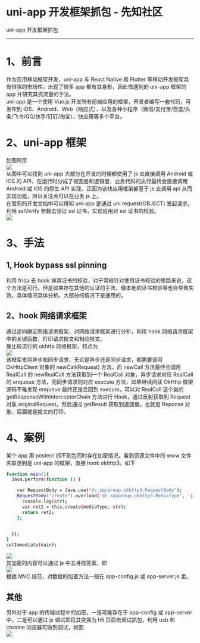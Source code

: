 

# uni-app 开发框架抓包 - 先知社区

uni-app 开发框架抓包

- - -

# 1、前言

作为应用移动框架开发，uni-app 与 React Native 和 Flutter 等移动开发框架具有很强的市场性。出现了很多 app 都有其身影，因此借遇到的 uni-app 框架的 app 并研究其抓流量的手法。  
uni-app 是一个使用 Vue.js 开发所有前端应用的框架，开发者编写一套代码，可发布到 iOS、Android、Web（响应式）、以及各种小程序（微信/支付宝/百度/头条/飞书/QQ/快手/钉钉/淘宝）、快应用等多个平台。

# 2、uni-app 框架

如图所示  
[![](assets/1698893058-f72daf26575b1384e280eedc9bf7439d.png)](https://xzfile.aliyuncs.com/media/upload/picture/20231101130426-2135e5a0-7874-1.png)  
从图中可以找到 uni-app 大部分在开发的时候都使用了 js 去直接调用 Android 或 IOS 的 API，在运行时分成了视图层和逻辑层，业务代码的执行最终会直接调用 Android 或 IOS 的原生 API 实现。正因为该快应用框架都基于 js 去调用 api 从而实现功能，所以关注点可以在业务 js 上。  
在官网的开发文档中可以得知 uni-app 是通过 uni.request(OBJECT) 发起请求，利用 sslVerify 参数去验证 ssl 证书，实现应用对 ssl 证书的校验。  
[![](assets/1698893058-b1f3a85f3e369c2e328a15d657fd85e4.png)](https://xzfile.aliyuncs.com/media/upload/picture/20231101131828-174881b8-7876-1.png)

# 3、手法

## 1, Hook bypass ssl pinning

利用 frida 去 hook 掉其证书的校验，对于常规针对使用证书校验的思路来说，这个方法是可行。但是如果存在其他的认证的手法，像本地的证书校验等也会导致失效，具体情况具体分析。大部分的情况下是通用的。

## 2、hook 网络请求框架

通过逆向确定网络请求框架，对网络请求框架进行分析，利用 hook 网络请求框架中的关键函数，打印请求报文和相应报文。  
像比较流行的 okhttp 网络框架，特点为  
[![](assets/1698893058-bba61e6ae51afaabe2c7babf4a84c752.png)](https://xzfile.aliyuncs.com/media/upload/picture/20231101133554-86c2ca7e-7878-1.png)  
该框架支持异步和同步请求，无论是异步还是同步请求，都需要调用 OkHttpClient 对象的 newCall(Request) 方法，而 newCall 方法最终会调用 RealCall 的 newRealCall 方法获取到一个 RealCall 对象，异步请求对应 RealCall 的 enqueue 方法，而同步请求则对应 execute 方法，如果继续阅读 OkHttp 框架源码不难发现 enqueue 最终还是会回到 execute。可以对 RealCall 这个类的 getResponseWithInterceptorChain 方法进行 Hook，通过反射获取到 Request 对象 originalRequest，然后通过 getResult 获取到返回值，也就是 Reponse 对象，后面就是报文的打印。

# 4、案例

某个 app 用 postern 抓不到包同时存在加密情况。看到资源文件中的 www 文件夹联想到是 uni-app 的框架，直接 hook okhttp3。如下

```bash
function main(){
  Java.perform(function () {

    var RequestBody = Java.use("dc.squareup.okhttp3.RequestBody");
    RequestBody["create"].overload('dc.squareup.okhttp3.MediaType', 'java.lang.String').implementation = function (mediaType, str) {
      console.log(str);
      var ret2 = this.create(mediaType, str);
      return ret2;
    };


  });
}
setImmediate(main);
```

[![](assets/1698893058-bf9be53d469c5e9da5de8d2c762d4423.png)](https://xzfile.aliyuncs.com/media/upload/picture/20231101133803-d3382aac-7878-1.png)  
其加密的内容可以通过 js 中去寻找答案，即  
[![](assets/1698893058-a7b1b10baf5252395ec2664f20d05e1a.png)](https://xzfile.aliyuncs.com/media/upload/picture/20231101133947-1158d4f8-7879-1.png)  
根据 MVC 规范，对数据的加密方法一般在 app-config.js 或 app-server.js 里。

## 其他

另外对于 app 的传输过程中的加密，一是可能存在于 app-config 或 app-server 中，二是可以通过 js 调试即将其变换为 h5 页面去调试抓包，利用 usb 和 chrome 浏览器可做到调试，如图  
[![](assets/1698893058-4f4a56e7575d2aaafac18bc4b7c0652a.png)](https://xzfile.aliyuncs.com/media/upload/picture/20231101134113-44e5155c-7879-1.png)
